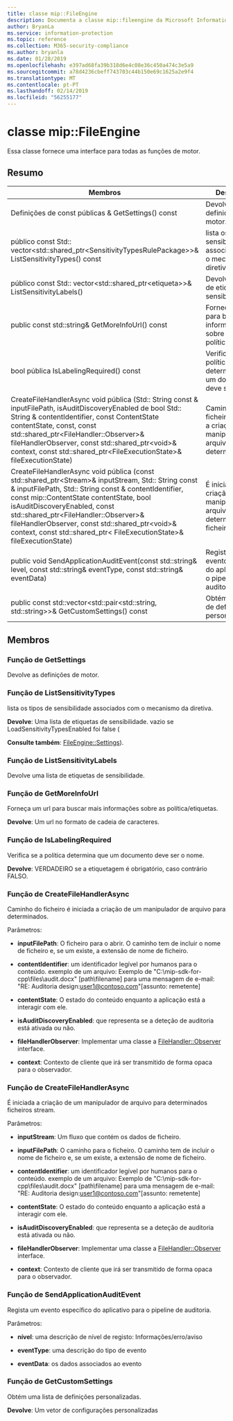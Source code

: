 ```yaml
---
title: classe mip::FileEngine
description: Documenta a classe mip::fileengine da Microsoft Information Protection (MIP) SDK.
author: BryanLa
ms.service: information-protection
ms.topic: reference
ms.collection: M365-security-compliance
ms.author: bryanla
ms.date: 01/28/2019
ms.openlocfilehash: e397ad68fa39b318d6e4c08e36c450a474c3e5a9
ms.sourcegitcommit: a78d4236cbeff743703c44b150e69c1625a2e9f4
ms.translationtype: MT
ms.contentlocale: pt-PT
ms.lasthandoff: 02/14/2019
ms.locfileid: "56255177"
---
```

# <a name="class-mipfileengine"></a>classe mip::FileEngine 
Essa classe fornece uma interface para todas as funções de motor.
  
## <a name="summary"></a>Resumo
 Membros                        | Descrições                                
--------------------------------|---------------------------------------------
Definições de const públicas & GetSettings() const  |  Devolve as definições de motor.
público const Std:: vector\<std::shared_ptr\<SensitivityTypesRulePackage\>\>& ListSensitivityTypes() const  |  lista os tipos de sensibilidade associados com o mecanismo da diretiva.
público const Std:: vector\<std::shared_ptr\<etiqueta\>\>& ListSensitivityLabels()  |  Devolve uma lista de etiquetas de sensibilidade.
public const std::string& GetMoreInfoUrl() const  |  Forneça um url para buscar mais informações sobre as política/etiquetas.
bool pública IsLabelingRequired() const  |  Verifica se a política determina que um documento deve ser o nome.
CreateFileHandlerAsync void pública (Std:: String const & inputFilePath, isAuditDiscoveryEnabled de bool Std:: String & contentIdentifier, const ContentState contentState, const, const std::shared_ptr\<FileHandler::Observer\>& fileHandlerObserver, const std::shared_ptr\<void\>& context, const std::shared_ptr\<FileExecutionState\>& fileExecutionState)  |  Caminho do ficheiro é iniciada a criação de um manipulador de arquivo para determinados.
CreateFileHandlerAsync void pública (const std::shared_ptr\<Stream\>& inputStream, Std:: String const & inputFilePath, Std:: String const & contentIdentifier, const mip::ContentState contentState, bool isAuditDiscoveryEnabled, const std::shared_ptr\<FileHandler::Observer\>& fileHandlerObserver, const std::shared_ptr\<void\>& context, const std::shared_ptr\< FileExecutionState\>& fileExecutionState)  |  É iniciada a criação de um manipulador de arquivo para determinados ficheiros stream.
public void SendApplicationAuditEvent(const std::string& level, const std::string& eventType, const std::string& eventData)  |  Regista um evento específico do aplicativo para o pipeline de auditoria.
public const std::vector\<std::pair\<std::string, std::string\>\>& GetCustomSettings() const  |  Obtém uma lista de definições personalizadas.
  
## <a name="members"></a>Membros
  
### <a name="getsettings-function"></a>Função de GetSettings
Devolve as definições de motor.
  
### <a name="listsensitivitytypes-function"></a>Função de ListSensitivityTypes
lista os tipos de sensibilidade associados com o mecanismo da diretiva.

  
**Devolve**: Uma lista de etiquetas de sensibilidade. vazio se LoadSensitivityTypesEnabled foi false (
  
**Consulte também**: [FileEngine::Settings](class_mip_fileengine_settings.md)).
  
### <a name="listsensitivitylabels-function"></a>Função de ListSensitivityLabels
Devolve uma lista de etiquetas de sensibilidade.
  
### <a name="getmoreinfourl-function"></a>Função de GetMoreInfoUrl
Forneça um url para buscar mais informações sobre as política/etiquetas.

  
**Devolve**: Um url no formato de cadeia de caracteres.
  
### <a name="islabelingrequired-function"></a>Função de IsLabelingRequired
Verifica se a política determina que um documento deve ser o nome.

  
**Devolve**: VERDADEIRO se a etiquetagem é obrigatório, caso contrário FALSO.
  
### <a name="createfilehandlerasync-function"></a>Função de CreateFileHandlerAsync
Caminho do ficheiro é iniciada a criação de um manipulador de arquivo para determinados.

Parâmetros:  
* **inputFilePath**: O ficheiro para o abrir. O caminho tem de incluir o nome de ficheiro e, se um existe, a extensão de nome de ficheiro. 


* **contentIdentifier**: um identificador legível por humanos para o conteúdo. exemplo de um arquivo: Exemplo de "C:\mip-sdk-for-cpp\files\audit.docx" [path\filename] para uma mensagem de e-mail: "RE: Auditoria design:user1@contoso.com"[assunto: remetente] 


* **contentState**: O estado do conteúdo enquanto a aplicação está a interagir com ele. 


* **isAuditDiscoveryEnabled**: que representa se a deteção de auditoria está ativada ou não. 


* **fileHandlerObserver**: Implementar uma classe a [FileHandler::Observer](class_mip_filehandler_observer.md) interface. 


* **context**: Contexto de cliente que irá ser transmitido de forma opaca para o observador.


  
### <a name="createfilehandlerasync-function"></a>Função de CreateFileHandlerAsync
É iniciada a criação de um manipulador de arquivo para determinados ficheiros stream.

Parâmetros:  
* **inputStream**: Um fluxo que contém os dados de ficheiro. 


* **inputFilePath**: O caminho para o ficheiro. O caminho tem de incluir o nome de ficheiro e, se um existe, a extensão de nome de ficheiro. 


* **contentIdentifier**: um identificador legível por humanos para o conteúdo. exemplo de um arquivo: Exemplo de "C:\mip-sdk-for-cpp\files\audit.docx" [path\filename] para uma mensagem de e-mail: "RE: Auditoria design:user1@contoso.com"[assunto: remetente] 


* **contentState**: O estado do conteúdo enquanto a aplicação está a interagir com ele. 


* **isAuditDiscoveryEnabled**: que representa se a deteção de auditoria está ativada ou não. 


* **fileHandlerObserver**: Implementar uma classe a [FileHandler::Observer](class_mip_filehandler_observer.md) interface. 


* **context**: Contexto de cliente que irá ser transmitido de forma opaca para o observador.


  
### <a name="sendapplicationauditevent-function"></a>Função de SendApplicationAuditEvent
Regista um evento específico do aplicativo para o pipeline de auditoria.

Parâmetros:  
* **nível**: uma descrição de nível de registo: Informações/erro/aviso 


* **eventType**: uma descrição do tipo de evento 


* **eventData**: os dados associados ao evento


  
### <a name="getcustomsettings-function"></a>Função de GetCustomSettings
Obtém uma lista de definições personalizadas.

  
**Devolve**: Um vetor de configurações personalizadas
